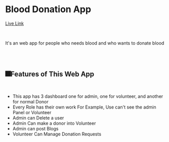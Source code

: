 # Blood Donation App

[Live Link](https://blood-donation-client-e03ab.web.app/)

</br>
<p>It's an web app for people who needs blood and who wants to donate blood</p>
</br>
</br>




## 🎆Features of This Web App
</br>

<ul>
  <li>This app has 3 dashboard one for admin, one for volunteer, and another for normal Donor</li>
  <li>Every Role has their own work For Example, Use can't see the admin Panel or Volunteer</li>
  <li>Admin can Delete a user</li>
  <li>Admin Can make a donor into Volunteer</li>
  <li>Admin can post Blogs</li>
  <li>Volunteer Can Manage Donation Requests</li>
</ul>
